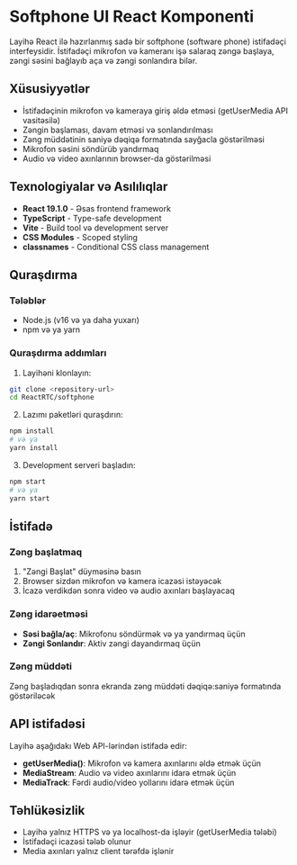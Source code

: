 # Softphone UI React Komponenti

Layihə React ilə hazırlanmış sadə bir softphone (software phone) istifadəçi interfeysidir. İstifadəçi mikrofon və kameranı işə salaraq zəngə başlaya, zəngi səsini bağlayıb aça və zəngi sonlandıra bilər.

## Xüsusiyyətlər

- İstifadəçinin mikrofon və kameraya giriş əldə etməsi (getUserMedia API vasitəsilə)
- Zəngin başlaması, davam etməsi və sonlandırılması
- Zəng müddətinin saniyə dəqiqə formatında sayğacla göstərilməsi
- Mikrofon səsini söndürüb yandırmaq
- Audio və video axınlarının browser-da göstərilməsi

## Texnologiyalar və Asılılıqlar

- **React 19.1.0** - Əsas frontend framework
- **TypeScript** - Type-safe development
- **Vite** - Build tool və development server
- **CSS Modules** - Scoped styling
- **classnames** - Conditional CSS class management

## Quraşdırma

### Tələblər

- Node.js (v16 və ya daha yuxarı)
- npm və ya yarn

### Quraşdırma addımları

1. Layihəni klonlayın:
```bash
git clone <repository-url>
cd ReactRTC/softphone
```

2. Lazımı paketləri quraşdırın:
```bash
npm install
# və ya
yarn install
```

3. Development serveri başladın:
```bash
npm start
# və ya
yarn start
```


## İstifadə

### Zəng başlatmaq
1. "Zəngi Başlat" düyməsinə basın
2. Browser sizdən mikrofon və kamera icazəsi istəyəcək
3. İcazə verdikdən sonra video və audio axınları başlayacaq

### Zəng idarəetməsi
- **Səsi bağla/aç**: Mikrofonu söndürmək və ya yandırmaq üçün
- **Zəngi Sonlandır**: Aktiv zəngi dayandırmaq üçün

### Zəng müddəti
Zəng başladıqdan sonra ekranda zəng müddəti dəqiqə:saniyə formatında göstəriləcək


## API istifadəsi

Layihə aşağıdakı Web API-lərindən istifadə edir:

- **getUserMedia()**: Mikrofon və kamera axınlarını əldə etmək üçün
- **MediaStream**: Audio və video axınlarını idarə etmək üçün
- **MediaTrack**: Fərdi audio/video yollarını idarə etmək üçün

## Təhlükəsizlik
- Layihə yalnız HTTPS və ya localhost-da işləyir (getUserMedia tələbi)
- İstifadəçi icazəsi tələb olunur
- Media axınları yalnız client tərəfdə işlənir

